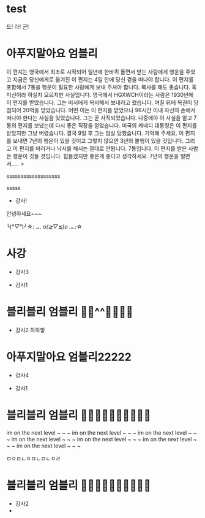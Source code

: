 # test


드!
라!
군!

# 아푸지말아요 엄블리
이 편지는 영국에서 최초로 시작되어 일년에 한바퀴 돌면서 받는 사람에게 행운을 주었고 지금은 당신에게로 옮겨진 이 편지는 4일 안에 당신 곁을 떠나야 합니다. 이 편지를 포함해서 7통을 행운이 필요한 사람에게 보내 주셔야 합니다. 복사를 해도 좋습니다. 혹 미신이라 하실지 모르지만 사실입니다. 영국에서 HGXWCH이라는 사람은 1930년에 이 편지를 받았습니다. 그는 비서에게 복사해서 보내라고 했습니다. 며칠 뒤에 복권이 당첨되어 20억을 받았습니다.  어떤 이는 이 편지를 받았으나 96시간 이내 자신의 손에서 떠나야 한다는 사실을 잊었습니다. 그는 곧 사직되었습니다. 나중에야 이 사실을 알고 7통의 편지를 보냈는데 다시 좋은 직장을 얻었습니다. 미국의 케네디 대통령은 이 편지를 받았지만 그냥 버렸습니다. 결국 9일 후 그는 암살 당했습니다. 기억해 주세요. 이 편지를 보내면 7년의 행운이 있을 것이고 그렇지 않으면 3년의 불행이 있을 것입니다. 그리고 이 편지를 버리거나 낙서를 해서는 절대로 안됩니다. 7통입니다. 이 편지를 받은 사람은 행운이 깃들 것입니다. 힘들겠지만 좋은게 좋다고 생각하세요. 7년의 행운을 빌면서..... >

sssssssssssssssssss

sssss

- 강사!

안녕하세요~~~

╰(*°▽°*)╯☆*: .｡. o(≧▽≦)o .｡.:*☆
# 사강
- 강사3

- 강사1
# 블리블리 엄블리 💖💛^^💓💕💜💗
- 강사2
하하핳
# 아푸지말아요 엄블리22222
- 강사4



- 강사1

# 블리블리 엄블리 💖💛💚💘💝💙💓💕💜💗
im on the next level ~ ~ ~
im on the next level ~ ~ ~
im on the next level ~ ~ ~
im on the next level ~ ~ ~
im on the next level ~ ~ ~
im on the next level ~ ~ ~
im on the next level ~ ~ ~

ㅁㅇㅁㄴㅇㅁㄴㅁㄴㅇㄹ




# 블리블리 엄블리 💖💛💚💘💝💙💓💕💜💗
- 강사2
-
